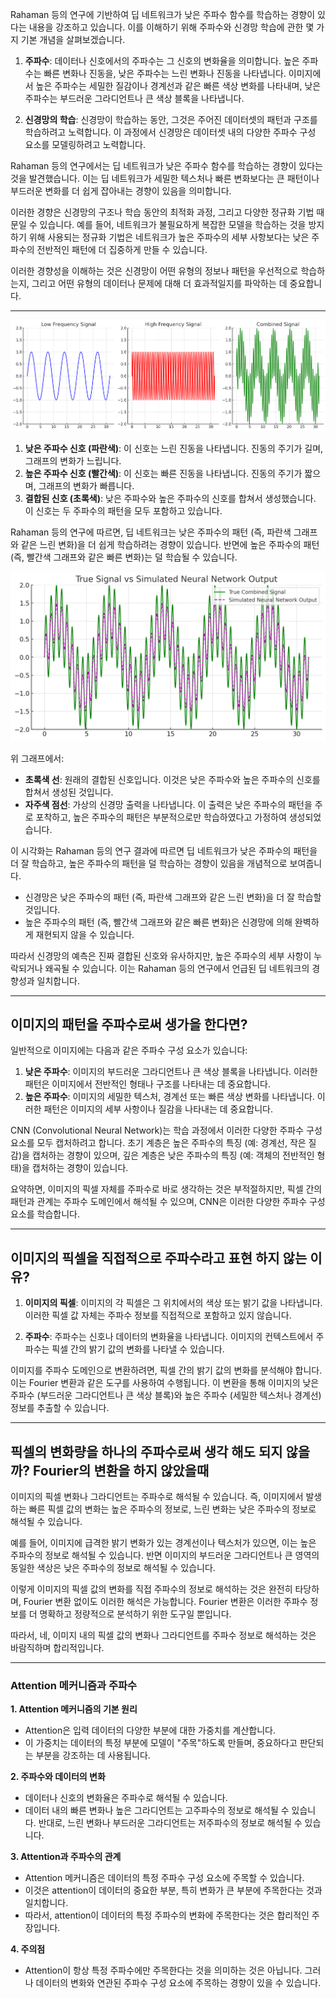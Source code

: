 Rahaman 등의 연구에 기반하여 딥 네트워크가 낮은 주파수 함수를 학습하는 경향이 있다는 내용을 강조하고 있습니다. 이를 이해하기 위해 주파수와 신경망 학습에 관한 몇 가지 기본 개념을 살펴보겠습니다.

1. **주파수**: 데이터나 신호에서의 주파수는 그 신호의 변화율을 의미합니다. 높은 주파수는 빠른 변화나 진동을, 낮은 주파수는 느린 변화나 진동을 나타냅니다. 이미지에서 높은 주파수는 세밀한 질감이나 경계선과 같은 빠른 색상 변화를 나타내며, 낮은 주파수는 부드러운 그라디언트나 큰 색상 블록을 나타냅니다.

2. **신경망의 학습**: 신경망이 학습하는 동안, 그것은 주어진 데이터셋의 패턴과 구조를 학습하려고 노력합니다. 이 과정에서 신경망은 데이터셋 내의 다양한 주파수 구성 요소를 모델링하려고 노력합니다.

Rahaman 등의 연구에서는 딥 네트워크가 낮은 주파수 함수를 학습하는 경향이 있다는 것을 발견했습니다. 이는 딥 네트워크가 세밀한 텍스처나 빠른 변화보다는 큰 패턴이나 부드러운 변화를 더 쉽게 잡아내는 경향이 있음을 의미합니다. 

이러한 경향은 신경망의 구조나 학습 동안의 최적화 과정, 그리고 다양한 정규화 기법 때문일 수 있습니다. 예를 들어, 네트워크가 불필요하게 복잡한 모델을 학습하는 것을 방지하기 위해 사용되는 정규화 기법은 네트워크가 높은 주파수의 세부 사항보다는 낮은 주파수의 전반적인 패턴에 더 집중하게 만들 수 있습니다.

이러한 경향성을 이해하는 것은 신경망이 어떤 유형의 정보나 패턴을 우선적으로 학습하는지, 그리고 어떤 유형의 데이터나 문제에 대해 더 효과적일지를 파악하는 데 중요합니다.



---------


![Alt text](image-8.png)

1. **낮은 주파수 신호 (파란색)**: 이 신호는 느린 진동을 나타냅니다. 진동의 주기가 길며, 그래프의 변화가 느립니다.
2. **높은 주파수 신호 (빨간색)**: 이 신호는 빠른 진동을 나타냅니다. 진동의 주기가 짧으며, 그래프의 변화가 빠릅니다.
3. **결합된 신호 (초록색)**: 낮은 주파수와 높은 주파수의 신호를 합쳐서 생성했습니다. 이 신호는 두 주파수의 패턴을 모두 포함하고 있습니다.

Rahaman 등의 연구에 따르면, 딥 네트워크는 낮은 주파수의 패턴 (즉, 파란색 그래프와 같은 느린 변화)을 더 쉽게 학습하려는 경향이 있습니다. 반면에 높은 주파수의 패턴 (즉, 빨간색 그래프와 같은 빠른 변화)는 덜 학습될 수 있습니다.


![Alt text](image-9.png)

위 그래프에서:

- **초록색 선**: 원래의 결합된 신호입니다. 이것은 낮은 주파수와 높은 주파수의 신호를 합쳐서 생성된 것입니다.
- **자주색 점선**: 가상의 신경망 출력을 나타냅니다. 이 출력은 낮은 주파수의 패턴을 주로 포착하고, 높은 주파수의 패턴은 부분적으로만 학습하였다고 가정하여 생성되었습니다.

이 시각화는 Rahaman 등의 연구 결과에 따르면 딥 네트워크가 낮은 주파수의 패턴을 더 잘 학습하고, 높은 주파수의 패턴을 덜 학습하는 경향이 있음을 개념적으로 보여줍니다.


- 신경망은 낮은 주파수의 패턴 (즉, 파란색 그래프와 같은 느린 변화)을 더 잘 학습할 것입니다.
- 높은 주파수의 패턴 (즉, 빨간색 그래프와 같은 빠른 변화)은 신경망에 의해 완벽하게 재현되지 않을 수 있습니다.

따라서 신경망의 예측은 진짜 결합된 신호와 유사하지만, 높은 주파수의 세부 사항이 누락되거나 왜곡될 수 있습니다. 이는 Rahaman 등의 연구에서 언급된 딥 네트워크의 경향성과 일치합니다.

---------
## 이미지의 패턴을 주파수로써 생가을 한다면?


일반적으로 이미지에는 다음과 같은 주파수 구성 요소가 있습니다:

1. **낮은 주파수**: 이미지의 부드러운 그라디언트나 큰 색상 블록을 나타냅니다. 이러한 패턴은 이미지에서 전반적인 형태나 구조를 나타내는 데 중요합니다.
2. **높은 주파수**: 이미지의 세밀한 텍스처, 경계선 또는 빠른 색상 변화를 나타냅니다. 이러한 패턴은 이미지의 세부 사항이나 질감을 나타내는 데 중요합니다.

CNN (Convolutional Neural Network)는 학습 과정에서 이러한 다양한 주파수 구성 요소를 모두 캡처하려고 합니다. 초기 계층은 높은 주파수의 특징 (예: 경계선, 작은 질감)을 캡처하는 경향이 있으며, 깊은 계층은 낮은 주파수의 특징 (예: 객체의 전반적인 형태)을 캡처하는 경향이 있습니다.

요약하면, 이미지의 픽셀 자체를 주파수로 바로 생각하는 것은 부적절하지만, 픽셀 간의 패턴과 관계는 주파수 도메인에서 해석될 수 있으며, CNN은 이러한 다양한 주파수 구성 요소를 학습합니다.

-------

## 이미지의 픽셀을 직접적으로 주파수라고 표현 하지 않는 이유?



1. **이미지의 픽셀**: 이미지의 각 픽셀은 그 위치에서의 색상 또는 밝기 값을 나타냅니다. 이러한 픽셀 값 자체는 주파수 정보를 직접적으로 포함하고 있지 않습니다.
  
2. **주파수**: 주파수는 신호나 데이터의 변화율을 나타냅니다. 이미지의 컨텍스트에서 주파수는 픽셀 간의 밝기 값의 변화를 나타낼 수 있습니다. 

이미지를 주파수 도메인으로 변환하려면, 픽셀 간의 밝기 값의 변화를 분석해야 합니다. 이는 Fourier 변환과 같은 도구를 사용하여 수행됩니다. 이 변환을 통해 이미지의 낮은 주파수 (부드러운 그라디언트나 큰 색상 블록)와 높은 주파수 (세밀한 텍스처나 경계선) 정보를 추출할 수 있습니다.

-------
## 픽셀의 변화량을 하나의 주파수로써 생각 해도 되지 않을까? Fourier의 변환을 하지 않았을때


이미지의 픽셀 변화나 그라디언트는 주파수로 해석될 수 있습니다. 즉, 이미지에서 발생하는 빠른 픽셀 값의 변화는 높은 주파수의 정보로, 느린 변화는 낮은 주파수의 정보로 해석될 수 있습니다.

예를 들어, 이미지에 급격한 밝기 변화가 있는 경계선이나 텍스처가 있으면, 이는 높은 주파수의 정보로 해석될 수 있습니다. 반면 이미지의 부드러운 그라디언트나 큰 영역의 동일한 색상은 낮은 주파수의 정보로 해석될 수 있습니다.

이렇게 이미지의 픽셀 값의 변화를 직접 주파수의 정보로 해석하는 것은 완전히 타당하며, Fourier 변환 없이도 이러한 해석은 가능합니다. Fourier 변환은 이러한 주파수 정보를 더 명확하고 정량적으로 분석하기 위한 도구일 뿐입니다.

따라서, 네, 이미지 내의 픽셀 값의 변화나 그라디언트를 주파수 정보로 해석하는 것은 바람직하며 합리적입니다.


---------


### Attention 메커니즘과 주파수

**1. Attention 메커니즘의 기본 원리**
- Attention은 입력 데이터의 다양한 부분에 대한 가중치를 계산합니다.
- 이 가중치는 데이터의 특정 부분에 모델이 "주목"하도록 만들며, 중요하다고 판단되는 부분을 강조하는 데 사용됩니다.

**2. 주파수와 데이터의 변화**
- 데이터나 신호의 변화율은 주파수로 해석될 수 있습니다.
- 데이터 내의 빠른 변화나 높은 그라디언트는 고주파수의 정보로 해석될 수 있습니다. 반대로, 느린 변화나 부드러운 그라디언트는 저주파수의 정보로 해석될 수 있습니다.

**3. Attention과 주파수의 관계**
- Attention 메커니즘은 데이터의 특정 주파수 구성 요소에 주목할 수 있습니다.
- 이것은 attention이 데이터의 중요한 부분, 특히 변화가 큰 부분에 주목한다는 것과 일치합니다.
- 따라서, attention이 데이터의 특정 주파수의 변화에 주목한다는 것은 합리적인 주장입니다.

**4. 주의점**
- Attention이 항상 특정 주파수에만 주목한다는 것을 의미하는 것은 아닙니다. 그러나 데이터의 변화와 연관된 주파수 구성 요소에 주목하는 경향이 있을 수 있습니다.

